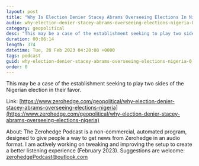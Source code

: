 ```yaml
---
layout: post
title: "Why Is Election Denier Stacey Abrams Overseeing Elections In Nigeria?"
audio: why-election-denier-stacey-abrams-overseeing-elections-nigeria-0
category: geopolitical
desc: "This may be a case of the establishment seeking to play two sides of the Nigerian election in their favor."
duration: 00:06:14
length: 374
datetime: Tue, 28 Feb 2023 04:20:00 +0000
tags: podcast
guid: why-election-denier-stacey-abrams-overseeing-elections-nigeria-0
order: 0
---
```

This may be a case of the establishment seeking to play two sides of the Nigerian election in their favor.

Link: [https://www.zerohedge.com/geopolitical/why-election-denier-stacey-abrams-overseeing-elections-nigeria](https://www.zerohedge.com/geopolitical/why-election-denier-stacey-abrams-overseeing-elections-nigeria)

About: The Zerohedge Podcast is a non-commercial, automated program, designed to give people a way to get news from Zerohedge in an audio format.  I am actively working on tweaking and improving the setup to create a better listening experience (February 2023).  Suggestions are welcome: [zerohedgePodcast@outlook.com](mailto:zerohedgePodcast@outlook.com)